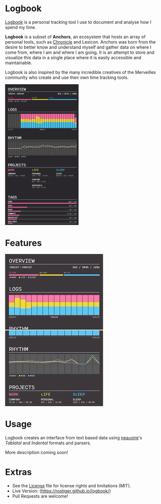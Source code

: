 # Logbook
[Logbook](https://rostiger.github.io/logbook/) is a personal tracking tool I use to document and analyse how I spend my time.

**Logbook** is a subset of **Anchors**, an ecosystem that hosts an array of personal tools, such as [Chronicle](https://github.com/Rostiger/chronicle) and Lexicon.
Anchors was born from the desire to better know and understand myself and gather data on where I come from, where I am and where I am going.
It is an attempt to store and visualize this data in a single place where it is easily accessible and maintainable.

Logbook is also inspired by the many incredible creatives of the Merveilles community who create and use their own time tracking tools.

<img width="240" src="https://raw.githubusercontent.com/Rostiger/logbook/master/logbook.png" />

# Features
<img src="https://raw.githubusercontent.com/Rostiger/logbook/master/filtering.gif" />
<img src="https://raw.githubusercontent.com/Rostiger/logbook/master/scores.gif" />

# Usage
Logbook creates an interface from text based data using [neauoire](https://github.com/neauoire)'s _Tablatal_ and  _Indental_ formats and parsers.

More description coming soon!

# Extras
- See the [License](https://github.com/Rostiger/logbook/blob/master/LICENSE) file for license rights and limitations (MIT).
- Live Version: (https://rostiger.github.io/logbook/)
- Pull Requests are welcome!
